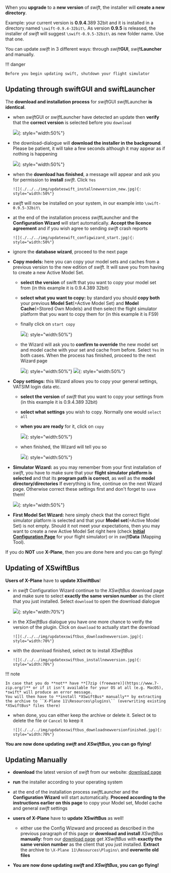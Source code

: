 <!--
    SPDX-FileCopyrightText: Copyright (C) swift Project Community / Contributors
    SPDX-License-Identifier: GFDL-1.3-only
-->

When you **upgrade** to a **new version** of *swift*, the installer will **create a new directory**.

Example: your current version is **0.9.4**.389 32bit and it is installed in a directory named ``\swift-0.9.4-32bit\``.
As version **0.9.5** is released, the installer of *swift* will suggest ``\swift-0.9.5-32bit\`` as new folder name.
Use that one.

You can update *swift* in 3 different ways: through *swift***GUI**, *swift***Launcher** and manually.


!!! danger

    Before you begin updating swift, shutdown your flight simulator


## Updating through swiftGUI and swiftLauncher
The **download and installation process** for *swift*GUI *swift*Launcher **is identical**.

* when *swift*GUI or *swift*Launcher have detected an update then **verify** that the **correct version** is selected before you ``download``

    ![](./../../img/updateswift_newversionselectdownload_new.jpg){: style="width:50%"}

* the download-dialogue will **download the installer in the background**.
  Please be patient, it will take a few seconds although it may appear as if nothing is happening

    ![](./../../img/updateswift_downloadnewversion_new.jpg){: style="width:50%"}

* when the **download has finished**, a message will appear and ask you for permission to **install** *swift*.
  Click ``Yes``

      ![](./../../img/updateswift_installnewversion_new.jpg){: style="width:50%"}

* *swift* will now be installed on your system, in our example into ``\swift-0.9.5-32bit\``
* at the end of the installation process *swift*Launcher and the **Configuration Wizard** will start automatically.
  **Accept the licence agreement** and if you wish agree to sending *swift* crash reports

      ![](./../../img/updateswift_configwizard_start.jpg){: style="width:50%"}

* ignore the **database wizard**, proceed to the next page
* **Copy models:** here you can copy your model sets and caches from a previous version to the new edition of *swift*.
  It will save you from having to create a new Active Model Set.
  * **select the version** of swift that you want to copy your model set from (in this example it is 0.9.4.389 32bit)
  * **select what you want to copy:** by standard you should **copy both** your previous **Model Set**(=Active Model Set) and **Model Cache**(=Stored Own Models) and then select the flight simulator platform that you want to copy them for (in this example it is FS9)
  * finally click on ``start copy``

      ![](./../../img/updateswift_configwizard_copymodels.jpg){: style="width:50%"}

  * the Wizard will ask you to **confirm to override** the new model set and model cache with your set and cache from before.
    Select ``Yes`` in both cases.
    When the process has finished, proceed to the next Wizard page

      ![](./../../img/updateswift_configwizard_copymodels_confirmmodelset.jpg){: style="width:50%"}
      ![](./../../img/updateswift_configwizard_copymodels_confirmcache.jpg){: style="width:50%"}

* **Copy settings:** this Wizard allows you to copy your general settings, VATSIM login data etc.
  * **select the version** of *swift* that you want to copy your settings from (in this example it is 0.9.4.389 32bit)
  * **select what settings** you wish to copy. Normally one would ``select all``
  * **when you are ready** for it, click on ``copy``

      ![](./../../img/updateswift_configwizard_copysettings.jpg){: style="width:50%"}

  * when finished, the Wizard will tell you so

      ![](./../../img/updateswift_configwizard_copysettingsdone.jpg){: style="width:50%"}

* **Simulator Wizard:** as you may remember from your first installation of *swift*, you have to make sure that your **flight simulator platform is selected** and that its **program path is correct**, as well as the **model directory/directories**
  If everything is fine, continue on the next Wizard page.
  Otherwise correct these settings first and don't forget to ``save`` them!

    ![](./../../img/updateswift_configwizard_simulatorsettings.jpg){: style="width:50%"}

* **First Model Set Wizard:** here simply check that the correct flight simulator platform is selected and that your **Model set**(=Active Model Set) is not empty. Should it not meet your expectations, then you may want to create a new Active Model Set right here (check **[Initial Configuration Page](./../install/configure_xp.md)** for your flight simulator) or in *swift***Data** (Mapping Tool).


If you do **NOT** use **X-Plane**, then you are done here and you can go flying!

## Updating of XSwiftBus
**Users of X-Plane** have to **update XSwiftBus**!

* in *swift* Configuration Wizard continue to the *XSwiftBus* download page and make sure to select **exactly the same version number** as the client that you just installed.
  Select ``download`` to open the download dialogue

    ![](./../../img/updatexswiftbus_newversion.jpg){: style="width:70%"}

* in the *XSwiftBus* dialogue you have one more chance to verify the version of the plugin.
  Click on ``download`` to actually start the download

      ![](./../../img/updatexswiftbus_downloadnewversion.jpg){: style="width:70%"}

* with the download finished, select ``OK`` to install *XSwiftBus*

      ![](./../../img/updatexswiftbus_installnewversion.jpg){: style="width:70%"}

!!! note

    In case that you do **not** have **[7zip (freeware)](https://www.7-zip.org/)** or if it isn't available for your OS at all (e.g. MacOS), *swift* will produce an error message.
    You will then have to **install *XSwiftBus* manually** by extracting the archive to ``X-Plane 11\Resources\plugins\`` (overwriting existing *XSwiftBus* files there)

* when done, you can either keep the archive or delete it.
  Select ``OK`` to delete the file or ``Cancel`` to keep it

      ![](./../../img/updatexswiftbus_downloadnewversionfinished.jpg){: style="width:70%"}

**You are now done updating *swift* and *XSwiftBus*, you can go flying!**

## Updating Manually

* **download** the latest version of *swift* from our website: [download page](./../install/download.md)
* **run** the installer according to your operating system
* at the end of the installation process *swift*Launcher and the **Configuration Wizard** will start automatically.
  **Proceed according to the instructions earlier on this page** to copy your Model set, Model cache and general *swift* settings
* **users of X-Plane** have to **update XSwiftBus** as well!
  * either use the Config Wizward and proceed as described in the previous paragraph of this page or **download and install** *XSwiftBus* **manually**: from our [download page](./../install/download.md) get *XSwiftBus* with **exactly the same version number** as the client that you just installed.
    **Extract** the archive to ``\X-Plane 11\Resources\Plugins\`` and **overwrite old files**

* **You are now done updating *swift* and *XSwiftBus*, you can go flying!**
